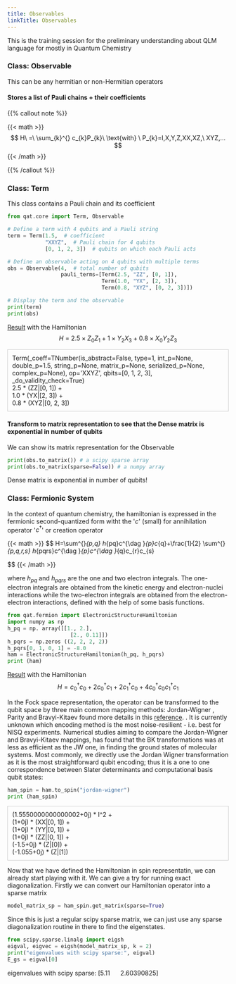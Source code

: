 ```yaml
---
title: Observables 
linkTitle: Observables  
---
```


This is the training session for the preliminary understanding about QLM language for mostly in Quantum Chemistry 



<!--more-->

### Class: Observable

This can be any hermitian or non-Hermitian operators
#### Stores a list of Pauli chains + their coefficients

{{% callout note %}}

{{< math >}}
$$
H\  =\  \sum_{k}^{} c_{k}P_{k}\  \text{with} \  P_{k}=I,X,Y,Z,XX,XZ,\  XYZ,...
$$
{{< /math >}}

{{% /callout %}}



### Class: Term
This class contains a Pauli chain and its coefficient






```python {class="my-class" id="my-codeblock" lineNos=inline tabWidth=2}
from qat.core import Term, Observable

# Define a term with 4 qubits and a Pauli string
term = Term(1.5,  # coefficient
            "XXYZ",  # Pauli chain for 4 qubits
            [0, 1, 2, 3])  # qubits on which each Pauli acts

# Define an observable acting on 4 qubits with multiple terms
obs = Observable(4,  # total number of qubits
                 pauli_terms=[Term(2.5, "ZZ", [0, 1]),
                              Term(1.0, "YX", [2, 3]),
                              Term(0.8, "XYZ", [0, 2, 3])])

# Display the term and the observable
print(term)
print(obs)

```
<u>Result</u> with the Hamiltonian $$H\  =\  2.5\times Z_{0}Z_{1}+1\times Y_{2}X_{3}+0.8\times X_{0}Y_{2}Z_{3}$$

<div style="border:1px solid #ccc; padding: 10px">
Term(_coeff=TNumber(is_abstract=False, type=1, int_p=None, double_p=1.5, string_p=None, matrix_p=None, serialized_p=None, complex_p=None), op='XXYZ', qbits=[0, 1, 2, 3], _do_validity_check=True)<br/>
2.5 * (ZZ|[0, 1]) +<br/>
1.0 * (YX|[2, 3]) +<br/>
0.8 * (XYZ|[0, 2, 3])
</div>

#### Transform to matrix representation to see that the Dense matrix is exponential in number of qubits
 We can show its matrix representation for the Observable 
 ```python {class="my-class" id="my-codeblock" lineNos=inline tabWidth=2}
print(obs.to_matrix()) # a scipy sparse array
print(obs.to_matrix(sparse=False)) # a numpy array
```
Dense matrix is exponential in number of qubits!


### Class: Fermionic System

In the context of quantum chemistry, the hamiltonian is expressed in the fermionic second-quantized form witht the '$c$' (small) for annihilation operator
'$c^{\dag }$' or creation operator

{{< math >}}
$$
    H=\sum^{}_{p,q} h_{pq}c^{\dag }_{p}c_{q}+\frac{1}{2} \sum^{}_{p,q,r,s} h_{pqrs}c^{\dag }_{p}c^{\dag }_{q}c_{r}c_{s}

$$
{{< /math >}}

where $h_{pq}$ and $h_{pqrs}$ are the one and two electron integrals. The one-electron integrals are obtained from the kinetic energy and electron-nuclei interactions while the two-electron integrals are obtained from the electron-electron interactions, defined with the help of some basis functions.

```python {class="my-class" id="my-codeblock" lineNos=inline tabWidth=2}
from qat.fermion import ElectronicStructureHamiltonian
import numpy as np
h_pq = np. array([[1., 2.],
                    [2., 0.11]])
h_pqrs = np.zeros ((2, 2, 2, 2))
h_pqrs[0, 1, 0, 1] = -8.0
ham = ElectronicStructureHamiltonian(h_pq, h_pqrs)
print (ham)

```
<u>Result</u> with the Hamiltonian $$H = c_0^\dagger c_0 + 2c_0^\dagger c_1 + 2c_1^\dagger c_0 + 4c_0^\dagger c_0 c_1^\dagger c_1
$$

In the Fock space representation, the operator can be transformed to the qubit space by three main common mapping methods: Jordan-Wigner , Parity and Bravyi-Kitaev found more details in this [reference](https://arxiv.org/pdf/1208.5986).  . It is currently unknown which encoding method is the most noise-resilient - i.e.
best for NISQ experiments. Numerical studies aiming to compare the Jordan-Wigner and Bravyi-Kitaev mappings, has found that the BK transformations was at less as efficient as the JW one, in finding the ground states of molecular systems. Most commonly, we directly use the Jordan Wigner transformation as it is the most straightforward qubit encoding; thus it is a one to one correspondence between Slater determinants and computational basis qubit states:

```python {class="my-class" id="my-codeblock" lineNos=inline tabWidth=2}
ham_spin = ham.to_spin("jordan-wigner")
print (ham_spin)

```
<div style="border:1px solid #ccc; padding: 10px">
(1.5550000000000002+0j) * I^2 + <br/>
(1+0j) * (XX|[0, 1]) + <br/>
(1+0j) * (YY|[0, 1]) + <br/>
(1+0j) * (ZZ|[0, 1]) + <br/>
(-1.5+0j) * (Z|[0])  + <br/>
(-1.055+0j) * (Z|[1])
</div>

Now that we have defined the Hamiltonian in spin representatin, we can already start playing with it. We can give a try for running exact diagonalization. Firstly we can  convert our Hamiltonian operator into a sparse matrix

```python {class="my-class" id="my-codeblock" lineNos=inline tabWidth=2}
model_matrix_sp = ham_spin.get_matrix(sparse=True)

```

Since this is just a regular scipy sparse matrix, we can just use any sparse diagonalization routine in there to find the eigenstates. 

```python {class="my-class" id="my-codeblock" lineNos=inline tabWidth=2}
from scipy.sparse.linalg import eigsh
eigval, eigvec = eigsh(model_matrix_sp, k = 2)
print("eigenvalues with scipy sparse:", eigval)
E_gs = eigval[0]
```
eigenvalues with scipy sparse:  [5.11&nbsp;&nbsp;&nbsp;&nbsp;&nbsp;&nbsp;2.60390825]
